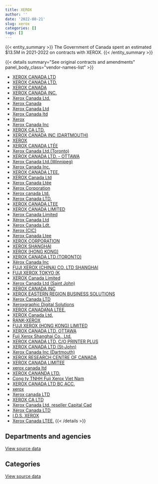 ```yaml
---
title: XEROX
author: ''
date: '2022-08-21'
slug: xerox
categories: []
tags: []
---
```


<script src="/rmarkdown-libs/htmlwidgets/htmlwidgets.js"></script>
<link href="/rmarkdown-libs/datatables-css/datatables-crosstalk.css" rel="stylesheet" />
<script src="/rmarkdown-libs/datatables-binding/datatables.js"></script>
<script src="/rmarkdown-libs/jquery/jquery-3.6.0.min.js"></script>
<link href="/rmarkdown-libs/dt-core-bootstrap/css/dataTables.bootstrap.min.css" rel="stylesheet" />
<link href="/rmarkdown-libs/dt-core-bootstrap/css/dataTables.bootstrap.extra.css" rel="stylesheet" />
<script src="/rmarkdown-libs/dt-core-bootstrap/js/jquery.dataTables.min.js"></script>
<script src="/rmarkdown-libs/dt-core-bootstrap/js/dataTables.bootstrap.min.js"></script>
<link href="/rmarkdown-libs/crosstalk/css/crosstalk.min.css" rel="stylesheet" />
<script src="/rmarkdown-libs/crosstalk/js/crosstalk.min.js"></script>
<script src="/rmarkdown-libs/htmlwidgets/htmlwidgets.js"></script>
<link href="/rmarkdown-libs/datatables-css/datatables-crosstalk.css" rel="stylesheet" />
<script src="/rmarkdown-libs/datatables-binding/datatables.js"></script>
<script src="/rmarkdown-libs/jquery/jquery-3.6.0.min.js"></script>
<link href="/rmarkdown-libs/dt-core-bootstrap/css/dataTables.bootstrap.min.css" rel="stylesheet" />
<link href="/rmarkdown-libs/dt-core-bootstrap/css/dataTables.bootstrap.extra.css" rel="stylesheet" />
<script src="/rmarkdown-libs/dt-core-bootstrap/js/jquery.dataTables.min.js"></script>
<script src="/rmarkdown-libs/dt-core-bootstrap/js/dataTables.bootstrap.min.js"></script>
<link href="/rmarkdown-libs/crosstalk/css/crosstalk.min.css" rel="stylesheet" />
<script src="/rmarkdown-libs/crosstalk/js/crosstalk.min.js"></script>

{{< entity_summary >}}
The Government of Canada spent an estimated \$13.5M in 2021-2022 on contracts with XEROX.
{{< /entity_summary >}}

{{< details summary="See original contracts and amendments" panel_body_class="vendor-names-list" >}}
- [XEROX CANADA LTD](https://search.open.canada.ca/en/ct/?sort=contract_value_f%20desc&page=1&search_text=%22XEROX%20CANADA%20LTD%22)
- [XEROX CANADA LTD.](https://search.open.canada.ca/en/ct/?sort=contract_value_f%20desc&page=1&search_text=%22XEROX%20CANADA%20LTD.%22)
- [XEROX CANADA](https://search.open.canada.ca/en/ct/?sort=contract_value_f%20desc&page=1&search_text=%22XEROX%20CANADA%22)
- [XEROX CANADA INC.](https://search.open.canada.ca/en/ct/?sort=contract_value_f%20desc&page=1&search_text=%22XEROX%20CANADA%20INC.%22)
- [Xerox Canada Ltd.](https://search.open.canada.ca/en/ct/?sort=contract_value_f%20desc&page=1&search_text=%22Xerox%20Canada%20Ltd.%22)
- [Xerox Canada](https://search.open.canada.ca/en/ct/?sort=contract_value_f%20desc&page=1&search_text=%22Xerox%20Canada%22)
- [Xerox Canada Ltd](https://search.open.canada.ca/en/ct/?sort=contract_value_f%20desc&page=1&search_text=%22Xerox%20Canada%20Ltd%22)
- [Xerox Canada ltd](https://search.open.canada.ca/en/ct/?sort=contract_value_f%20desc&page=1&search_text=%22Xerox%20Canada%20ltd%22)
- [Xerox](https://search.open.canada.ca/en/ct/?sort=contract_value_f%20desc&page=1&search_text=%22Xerox%22)
- [Xerox Canada Inc](https://search.open.canada.ca/en/ct/?sort=contract_value_f%20desc&page=1&search_text=%22Xerox%20Canada%20Inc%22)
- [XEROX CA LTD.](https://search.open.canada.ca/en/ct/?sort=contract_value_f%20desc&page=1&search_text=%22XEROX%20CA%20LTD.%22)
- [XEROX CANADA INC (DARTMOUTH)](https://search.open.canada.ca/en/ct/?sort=contract_value_f%20desc&page=1&search_text=%22XEROX%20CANADA%20INC%20%28DARTMOUTH%29%22)
- [XEROX](https://search.open.canada.ca/en/ct/?sort=contract_value_f%20desc&page=1&search_text=%22XEROX%22)
- [XEROX CANADA LTÉE](https://search.open.canada.ca/en/ct/?sort=contract_value_f%20desc&page=1&search_text=%22XEROX%20CANADA%20LT%c3%89E%22)
- [Xerox Canada Ltd.(Toronto)](https://search.open.canada.ca/en/ct/?sort=contract_value_f%20desc&page=1&search_text=%22Xerox%20Canada%20Ltd.%28Toronto%29%22)
- [XEROX CANADA LTD. - OTTAWA](https://search.open.canada.ca/en/ct/?sort=contract_value_f%20desc&page=1&search_text=%22XEROX%20CANADA%20LTD.%20-%20OTTAWA%22)
- [Xerox Canada Ltd.(Winnipeg)](https://search.open.canada.ca/en/ct/?sort=contract_value_f%20desc&page=1&search_text=%22Xerox%20Canada%20Ltd.%28Winnipeg%29%22)
- [Xerox Canada Inc.](https://search.open.canada.ca/en/ct/?sort=contract_value_f%20desc&page=1&search_text=%22Xerox%20Canada%20Inc.%22)
- [XEROX CANADA LTEE.](https://search.open.canada.ca/en/ct/?sort=contract_value_f%20desc&page=1&search_text=%22XEROX%20CANADA%20LTEE.%22)
- [XEROX Canada Ltd](https://search.open.canada.ca/en/ct/?sort=contract_value_f%20desc&page=1&search_text=%22XEROX%20Canada%20Ltd%22)
- [Xerox Canada Ltée](https://search.open.canada.ca/en/ct/?sort=contract_value_f%20desc&page=1&search_text=%22Xerox%20Canada%20Lt%c3%a9e%22)
- [Xerox Corporation](https://search.open.canada.ca/en/ct/?sort=contract_value_f%20desc&page=1&search_text=%22Xerox%20Corporation%22)
- [Xerox canada Ltd.](https://search.open.canada.ca/en/ct/?sort=contract_value_f%20desc&page=1&search_text=%22Xerox%20canada%20Ltd.%22)
- [Xerox Canada LTD.](https://search.open.canada.ca/en/ct/?sort=contract_value_f%20desc&page=1&search_text=%22Xerox%20Canada%20LTD.%22)
- [XEROX CANADA LTEE](https://search.open.canada.ca/en/ct/?sort=contract_value_f%20desc&page=1&search_text=%22XEROX%20CANADA%20LTEE%22)
- [XEROX CANADA LIMITED](https://search.open.canada.ca/en/ct/?sort=contract_value_f%20desc&page=1&search_text=%22XEROX%20CANADA%20LIMITED%22)
- [Xerox Canada Limited](https://search.open.canada.ca/en/ct/?sort=contract_value_f%20desc&page=1&search_text=%22Xerox%20Canada%20Limited%22)
- [Xérox Canada Ltd](https://search.open.canada.ca/en/ct/?sort=contract_value_f%20desc&page=1&search_text=%22X%c3%a9rox%20Canada%20Ltd%22)
- [Xerox Canada Ldt.](https://search.open.canada.ca/en/ct/?sort=contract_value_f%20desc&page=1&search_text=%22Xerox%20Canada%20Ldt.%22)
- [Xerox (CIC)](https://search.open.canada.ca/en/ct/?sort=contract_value_f%20desc&page=1&search_text=%22Xerox%20%28CIC%29%22)
- [Xerox Canada Ltee](https://search.open.canada.ca/en/ct/?sort=contract_value_f%20desc&page=1&search_text=%22Xerox%20Canada%20Ltee%22)
- [XEROX CORPORATION](https://search.open.canada.ca/en/ct/?sort=contract_value_f%20desc&page=1&search_text=%22XEROX%20CORPORATION%22)
- [XEROX SHANGHAI](https://search.open.canada.ca/en/ct/?sort=contract_value_f%20desc&page=1&search_text=%22XEROX%20SHANGHAI%22)
- [XEROX (HONG KONG)](https://search.open.canada.ca/en/ct/?sort=contract_value_f%20desc&page=1&search_text=%22XEROX%20%28HONG%20KONG%29%22)
- [XEROX CANADA LTD.(TORONTO)](https://search.open.canada.ca/en/ct/?sort=contract_value_f%20desc&page=1&search_text=%22XEROX%20CANADA%20LTD.%28TORONTO%29%22)
- [Xérox Canada Inc](https://search.open.canada.ca/en/ct/?sort=contract_value_f%20desc&page=1&search_text=%22X%c3%a9rox%20Canada%20Inc%22)
- [FUJI XEROX (CHINA) CO. LTD SHANGHAI](https://search.open.canada.ca/en/ct/?sort=contract_value_f%20desc&page=1&search_text=%22FUJI%20XEROX%20%28CHINA%29%20CO.%20LTD%20SHANGHAI%22)
- [FUJI XEROX TOKYO (K](https://search.open.canada.ca/en/ct/?sort=contract_value_f%20desc&page=1&search_text=%22FUJI%20XEROX%20TOKYO%20%28K%22)
- [XEROX Canada Limited](https://search.open.canada.ca/en/ct/?sort=contract_value_f%20desc&page=1&search_text=%22XEROX%20Canada%20Limited%22)
- [Xerox Canada Ltd (Saint John)](https://search.open.canada.ca/en/ct/?sort=contract_value_f%20desc&page=1&search_text=%22Xerox%20Canada%20Ltd%20%28Saint%20John%29%22)
- [XEROX CANADA INC](https://search.open.canada.ca/en/ct/?sort=contract_value_f%20desc&page=1&search_text=%22XEROX%20CANADA%20INC%22)
- [XEROX EASTERN REGION BUSINESS SOLUTIONS](https://search.open.canada.ca/en/ct/?sort=contract_value_f%20desc&page=1&search_text=%22XEROX%20EASTERN%20REGION%20BUSINESS%20SOLUTIONS%22)
- [Xerox Canada LTD](https://search.open.canada.ca/en/ct/?sort=contract_value_f%20desc&page=1&search_text=%22Xerox%20Canada%20LTD%22)
- [Xeroxgraphic Digital Solutions](https://search.open.canada.ca/en/ct/?sort=contract_value_f%20desc&page=1&search_text=%22Xeroxgraphic%20Digital%20Solutions%22)
- [XEROX CANADANA LTEE.](https://search.open.canada.ca/en/ct/?sort=contract_value_f%20desc&page=1&search_text=%22XEROX%20CANADANA%20LTEE.%22)
- [XEROX Canada Ltd.](https://search.open.canada.ca/en/ct/?sort=contract_value_f%20desc&page=1&search_text=%22XEROX%20Canada%20Ltd.%22)
- [RANK-XEROX](https://search.open.canada.ca/en/ct/?sort=contract_value_f%20desc&page=1&search_text=%22RANK-XEROX%22)
- [FUJI XEROX (HONG KONG) LIMITED](https://search.open.canada.ca/en/ct/?sort=contract_value_f%20desc&page=1&search_text=%22FUJI%20XEROX%20%28HONG%20KONG%29%20LIMITED%22)
- [XEROX CANADA LTD. OTTAWA](https://search.open.canada.ca/en/ct/?sort=contract_value_f%20desc&page=1&search_text=%22XEROX%20CANADA%20LTD.%20%20OTTAWA%22)
- [Fuji Xerox Shanghai Co., Ltd.](https://search.open.canada.ca/en/ct/?sort=contract_value_f%20desc&page=1&search_text=%22Fuji%20Xerox%20Shanghai%20Co.%2c%20Ltd.%22)
- [XEROX CANADA LTD. C/O PRINTER PLUS](https://search.open.canada.ca/en/ct/?sort=contract_value_f%20desc&page=1&search_text=%22XEROX%20CANADA%20LTD.%20C%2fO%20PRINTER%20PLUS%22)
- [XEROX CANADA LTD (St-John)](https://search.open.canada.ca/en/ct/?sort=contract_value_f%20desc&page=1&search_text=%22XEROX%20CANADA%20LTD%20%28St-John%29%22)
- [Xerox Canada Inc (Dartmouth)](https://search.open.canada.ca/en/ct/?sort=contract_value_f%20desc&page=1&search_text=%22Xerox%20Canada%20Inc%20%28Dartmouth%29%22)
- [XEROX RESEARCH CENTRE OF CANADA](https://search.open.canada.ca/en/ct/?sort=contract_value_f%20desc&page=1&search_text=%22XEROX%20RESEARCH%20CENTRE%20OF%20CANADA%22)
- [XEROX CANADA LIMITEE](https://search.open.canada.ca/en/ct/?sort=contract_value_f%20desc&page=1&search_text=%22XEROX%20CANADA%20LIMITEE%22)
- [xerox canada ltd](https://search.open.canada.ca/en/ct/?sort=contract_value_f%20desc&page=1&search_text=%22xerox%20canada%20ltd%22)
- [XEROX CANANDA LTD.](https://search.open.canada.ca/en/ct/?sort=contract_value_f%20desc&page=1&search_text=%22XEROX%20CANANDA%20LTD.%22)
- [Cong ty TNHH Fuji Xerox Viet Nam](https://search.open.canada.ca/en/ct/?sort=contract_value_f%20desc&page=1&search_text=%22Cong%20ty%20TNHH%20Fuji%20Xerox%20Viet%20Nam%22)
- [XEROX CANADA LTD BC ACC.](https://search.open.canada.ca/en/ct/?sort=contract_value_f%20desc&page=1&search_text=%22XEROX%20CANADA%20LTD%20BC%20ACC.%22)
- [xerox](https://search.open.canada.ca/en/ct/?sort=contract_value_f%20desc&page=1&search_text=%22xerox%22)
- [Xerox canada LTD](https://search.open.canada.ca/en/ct/?sort=contract_value_f%20desc&page=1&search_text=%22Xerox%20canada%20LTD%22)
- [XEROX CA LTD](https://search.open.canada.ca/en/ct/?sort=contract_value_f%20desc&page=1&search_text=%22XEROX%20CA%20LTD%22)
- [Xerox Canada Ltd. reseller Capital Cad](https://search.open.canada.ca/en/ct/?sort=contract_value_f%20desc&page=1&search_text=%22Xerox%20Canada%20Ltd.%20reseller%20Capital%20Cad%22)
- [Xérox Canada LTD](https://search.open.canada.ca/en/ct/?sort=contract_value_f%20desc&page=1&search_text=%22X%c3%a9rox%20Canada%20LTD%22)
- [I.D.S. XEROX](https://search.open.canada.ca/en/ct/?sort=contract_value_f%20desc&page=1&search_text=%22I.D.S.%20XEROX%22)
- [Xerox Canada LTEE.](https://search.open.canada.ca/en/ct/?sort=contract_value_f%20desc&page=1&search_text=%22Xerox%20Canada%20LTEE.%22)
{{< /details >}}

## Departments and agencies

<div id="htmlwidget-1" style="width:100%;height:auto;" class="datatables html-widget"></div>
<script type="application/json" data-for="htmlwidget-1">{"x":{"style":"bootstrap","filter":"none","vertical":false,"data":[["<a href=\"/departments/aafc-aac/\">Agriculture and Agri-Food Canada<\/a>","<a href=\"/departments/aandc-aadnc/\">Crown-Indigenous Relations and Northern Affairs Canada<\/a>","<a href=\"/departments/acoa-apeca/\">Atlantic Canada Opportunities Agency<\/a>","<a href=\"/departments/atssc-scdata/\">Administrative Tribunals Support Service of Canada<\/a>","<a href=\"/departments/cannor/\">Canadian Northern Economic Development Agency<\/a>","<a href=\"/departments/cbsa-asfc/\">Canada Border Services Agency<\/a>","<a href=\"/departments/ced-dec/\">Canada Economic Development for Quebec Regions<\/a>","<a href=\"/departments/cer-rec/\">Canada Energy Regulator<\/a>","<a href=\"/departments/cfia-acia/\">Canadian Food Inspection Agency<\/a>","<a href=\"/departments/cgc-ccg/\">Canadian Grain Commission<\/a>","<a href=\"/departments/chrc-ccdp/\">Canadian Human Rights Commission<\/a>","<a href=\"/departments/cic/\">Immigration, Refugees and Citizenship Canada<\/a>","<a href=\"/departments/cics-scic/\">Canadian Intergovernmental Conference Secretariat<\/a>","<a href=\"/departments/cra-arc/\">Canada Revenue Agency<\/a>","<a href=\"/departments/csc-scc/\">Correctional Service of Canada<\/a>","<a href=\"/departments/csps-efpc/\">Canada School of Public Service<\/a>","<a href=\"/departments/dfatd-maecd/\">Global Affairs Canada<\/a>","<a href=\"/departments/dfo-mpo/\">Fisheries and Oceans Canada<\/a>","<a href=\"/departments/dnd-mdn/\">National Defence<\/a>","<a href=\"/departments/ec/\">Environment and Climate Change Canada<\/a>","<a href=\"/departments/esdc-edsc/\">Employment and Social Development Canada<\/a>","<a href=\"/departments/fintrac-canafe/\">Financial Transactions and Reports Analysis Centre of Canada<\/a>","<a href=\"/departments/hc-sc/\">Health Canada<\/a>","<a href=\"/departments/iaac-aeic/\">Impact Assessment Agency of Canada<\/a>","<a href=\"/departments/ic/\">Innovation, Science and Economic Development Canada<\/a>","<a href=\"/departments/infc/\">Infrastructure Canada<\/a>","<a href=\"/departments/irb-cisr/\">Immigration and Refugee Board of Canada<\/a>","<a href=\"/departments/isc-sac/\">Indigenous Services Canada<\/a>","<a href=\"/departments/jus/\">Department of Justice Canada<\/a>","<a href=\"/departments/mpcc-cppm/\">Military Police Complaints Commission of Canada<\/a>","<a href=\"/departments/nfb-onf/\">National Film Board<\/a>","<a href=\"/departments/nrc-cnrc/\">National Research Council Canada<\/a>","<a href=\"/departments/nrcan-rncan/\">Natural Resources Canada<\/a>","<a href=\"/departments/pbc-clcc/\">Parole Board of Canada<\/a>","<a href=\"/departments/pc/\">Parks Canada<\/a>","<a href=\"/departments/pco-bcp/\">Privy Council Office<\/a>","<a href=\"/departments/phac-aspc/\">Public Health Agency of Canada<\/a>","<a href=\"/departments/ppsc-sppc/\">Public Prosecution Service of Canada<\/a>","<a href=\"/departments/pptc/\">Passport Canada<\/a>","<a href=\"/departments/ps-sp/\">Public Safety Canada<\/a>","<a href=\"/departments/pwgsc-tpsgc/\">Public Services and Procurement Canada<\/a>","<a href=\"/departments/rcmp-grc/\">Royal Canadian Mounted Police<\/a>","<a href=\"/departments/ssc-spc/\">Shared Services Canada<\/a>","<a href=\"/departments/swc-cfc/\">Status of Women Canada<\/a>","<a href=\"/departments/tc/\">Transport Canada<\/a>","<a href=\"/departments/vac-acc/\">Veterans Affairs Canada<\/a>","<a href=\"/departments/wage/\">Department for Women and Gender Equality<\/a>","<a href=\"/departments/wd-deo/\">Western Economic Diversification Canada<\/a>"],[556212.73,107820.2,1674.29,83616.88,17668.58,114496.16,2117.78,104588.79,601409.02,44186.87,49146.27,190723.38,25236.3,64228.86,1634370.55,30319.7,4.24,325010.92,872783.9,129988.91,4117575.27,22124.49,600003.9,56980.07,1065327.7,14094.56,48037.5,11744.94,103317.15,5886.38,null,174412.55,33003.5,58600.2,140526.08,199118.49,36126.75,143973.49,206782.03,69881.27,122913.3,661790.63,3455692.47,11286.71,1340843.5,22409.5,14382.39,4618.39],[557736.6,61433.65,3366.97,41508.34,7797.46,105903.69,13107.15,105186.1,595396.09,64244.66,49280.92,182487.15,19788.66,80154.52,1604301.72,19615.83,11848.77,240574.62,1270978.79,73681.2,4077007.54,26831.18,655761.59,17996.39,1145162.4,14133.18,81388.59,169829.95,121859.1,5902.51,7433.45,385399.28,31675.55,80650.22,228872.29,199664.02,50844.04,144367.94,88944.6,13747.14,226243.99,974560.19,3027200.17,12371.45,1477019.18,25774.57,17664.27,86754.49],[556212.73,56014.56,3357.77,41394.93,13886.71,120589.94,null,105909.82,626801.53,68584.03,49146.27,86583.16,4590.01,44838.58,1554443.76,8561.9,27811.92,109239.04,1555110.32,48600.18,4066559.72,26757.87,666177.57,13744.66,1145299.47,11760.93,149870.82,114720.04,127037.02,5886.38,10200.04,247426.06,29075.17,36731.52,233326.3,199118.49,49691.19,143973.49,null,null,254951.93,1087772.99,1898355.33,12337.64,1184224.89,25704.14,17616.01,4618.39],[556212.73,51707.61,3357.77,null,17496.55,138181.12,null,32877.42,646948.49,68584.03,49146.27,null,4590.01,31861.3,708608.42,null,4.24,9069.93,1433829.07,19703.23,2547414.17,26757.87,549097.37,8152.16,1200420.15,2501.5,230613.81,89897.75,143329.43,2806.11,10200.04,193470.92,23107.65,32636.64,272015.22,199118.49,38970.67,27802.26,null,null,219442.05,1150506.57,1892524.84,12337.64,854599.58,21844.76,17616.01,4618.39]],"container":"<table class=\"table table-striped table-hover row-border order-column display\">\n  <thead>\n    <tr>\n      <th>Department<\/th>\n      <th>2018-2019<\/th>\n      <th>2019-2020<\/th>\n      <th>2020-2021<\/th>\n      <th>2021-2022<\/th>\n    <\/tr>\n  <\/thead>\n<\/table>","options":{"order":[[4,"desc"]],"pageLength":10,"autoWidth":true,"columnDefs":[{"targets":1,"render":"function(data, type, row, meta) {\n    return type !== 'display' ? data : DTWidget.formatCurrency(data, \"$\", 2, 3, \",\", \".\", true, null);\n  }"},{"targets":2,"render":"function(data, type, row, meta) {\n    return type !== 'display' ? data : DTWidget.formatCurrency(data, \"$\", 2, 3, \",\", \".\", true, null);\n  }"},{"targets":3,"render":"function(data, type, row, meta) {\n    return type !== 'display' ? data : DTWidget.formatCurrency(data, \"$\", 2, 3, \",\", \".\", true, null);\n  }"},{"targets":4,"render":"function(data, type, row, meta) {\n    return type !== 'display' ? data : DTWidget.formatCurrency(data, \"$\", 2, 3, \",\", \".\", true, null);\n  }"},{"width":"16%","targets":[1,2,3,4]},{"className":"dt-right","targets":[1,2,3,4]}],"orderClasses":false}},"evals":["options.columnDefs.0.render","options.columnDefs.1.render","options.columnDefs.2.render","options.columnDefs.3.render"],"jsHooks":[]}</script>
<p class="text-right">
<a href="https://github.com/GoC-Spending/contracts-data/tree/main/data/out/vendors/xerox/summary_by_fiscal_year_by_department.csv" class="source-data-link btn btn-link">View source data</a>
</p>

## Categories

<div id="htmlwidget-2" style="width:100%;height:auto;" class="datatables html-widget"></div>
<script type="application/json" data-for="htmlwidget-2">{"x":{"style":"bootstrap","filter":"none","vertical":false,"data":[["<a href=\"/categories/0_other/\">(Other)<\/a>","<a href=\"/categories/1_facilities_and_construction/\">Facilities and construction<\/a>","<a href=\"/categories/10_office_management/\">Office management<\/a>","<a href=\"/categories/11_defence/\">Defence<\/a>","<a href=\"/categories/2_professional_services/\">Professional services<\/a>","<a href=\"/categories/3_information_technology/\">Information technology<\/a>","<a href=\"/categories/6_industrial_products_and_services/\">Industrial products and services<\/a>","<a href=\"/categories/9_human_capital/\">Human capital<\/a>"],[6071.08,49502.1,8698923.99,74648.91,2445.26,8842917.02,22549.18,null],[1014.62,39358.41,9268295.67,139521.88,817.32,9048356.18,2679.85,3408.18],[null,52210.14,7921379.08,669640.05,null,8196744.24,null,4641.74],[null,24799.03,6662685.39,713027.06,null,6138827.04,null,4641.74]],"container":"<table class=\"table table-striped table-hover row-border order-column display\">\n  <thead>\n    <tr>\n      <th>Category<\/th>\n      <th>2018-2019<\/th>\n      <th>2019-2020<\/th>\n      <th>2020-2021<\/th>\n      <th>2021-2022<\/th>\n    <\/tr>\n  <\/thead>\n<\/table>","options":{"order":[[4,"desc"]],"dom":"t","pageLength":30,"autoWidth":true,"columnDefs":[{"targets":1,"render":"function(data, type, row, meta) {\n    return type !== 'display' ? data : DTWidget.formatCurrency(data, \"$\", 2, 3, \",\", \".\", true, null);\n  }"},{"targets":2,"render":"function(data, type, row, meta) {\n    return type !== 'display' ? data : DTWidget.formatCurrency(data, \"$\", 2, 3, \",\", \".\", true, null);\n  }"},{"targets":3,"render":"function(data, type, row, meta) {\n    return type !== 'display' ? data : DTWidget.formatCurrency(data, \"$\", 2, 3, \",\", \".\", true, null);\n  }"},{"targets":4,"render":"function(data, type, row, meta) {\n    return type !== 'display' ? data : DTWidget.formatCurrency(data, \"$\", 2, 3, \",\", \".\", true, null);\n  }"},{"width":"16%","targets":[1,2,3,4]},{"className":"dt-right","targets":[1,2,3,4]}],"orderClasses":false,"lengthMenu":[10,25,30,50,100]}},"evals":["options.columnDefs.0.render","options.columnDefs.1.render","options.columnDefs.2.render","options.columnDefs.3.render"],"jsHooks":[]}</script>
<p class="text-right">
<a href="https://github.com/GoC-Spending/contracts-data/tree/main/data/out/vendors/xerox/summary_by_fiscal_year_by_category.csv" class="source-data-link btn btn-link">View source data</a>
</p>
